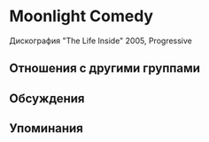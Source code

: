 # Moonlight Comedy

Дискография
"The Life Inside" 2005, Progressive

## Отношения с другими группами


## Обсуждения


## Упоминания


